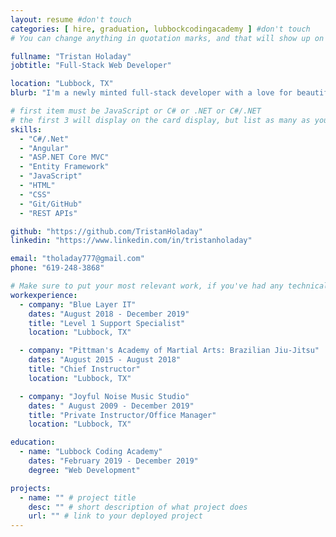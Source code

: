 ```yaml
---
layout: resume #don't touch
categories: [ hire, graduation, lubbockcodingacademy ] #don't touch
# You can change anything in quotation marks, and that will show up on your profile.

fullname: "Tristan Holaday"
jobtitle: "Full-Stack Web Developer"

location: "Lubbock, TX"
blurb: "I'm a newly minted full-stack developer with a love for beautiful design and elegant code. My desire is to find a great company and serve through continual learning and personal growth. When I'm not coding, I love all things outdoors and time spent with good people." # Write what you'd like potential employers to know about you, and your story of how you became passionate for coding as a career.

# first item must be JavaScript or C# or .NET or C#/.NET
# the first 3 will display on the card display, but list as many as you want, they will be visible on your hire page
skills:
  - "C#/.Net"
  - "Angular"
  - "ASP.NET Core MVC"
  - "Entity Framework"
  - "JavaScript"
  - "HTML"
  - "CSS"
  - "Git/GitHub"
  - "REST APIs"

github: "https://github.com/TristanHoladay"
linkedin: "https://www.linkedin.com/in/tristanholaday"

email: "tholaday777@gmail.com"
phone: "619-248-3868"

# Make sure to put your most relevant work, if you've had any technical roles or relevant skills like management, etc. Don't worry about putting every job you've had!
workexperience:
  - company: "Blue Layer IT"
    dates: "August 2018 - December 2019"
    title: "Level 1 Support Specialist"
    location: "Lubbock, TX"

  - company: "Pittman's Academy of Martial Arts: Brazilian Jiu-Jitsu"
    dates: "August 2015 - August 2018"
    title: "Chief Instructor"
    location: "Lubbock, TX"

  - company: "Joyful Noise Music Studio"
    dates: " August 2009 - December 2019"
    title: "Private Instructor/Office Manager"
    location: "Lubbock, TX"

education:
  - name: "Lubbock Coding Academy"
    dates: "February 2019 - December 2019"
    degree: "Web Development"

projects:
  - name: "" # project title
    desc: "" # short description of what project does
    url: "" # link to your deployed project
---
```

